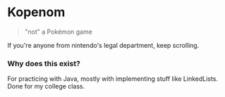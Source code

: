 # Kopenom
> "not" a Pokémon game

If you're anyone from nintendo's legal department, keep scrolling.  

### Why does this exist?
For practicing with Java, mostly with implementing stuff like LinkedLists. Done for my college class.
